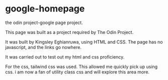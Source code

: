 # google-homepage
the odin project-google page project.

This page was built as a project required by The Odin Project.

It was built by Kingsley Eghianruwa, using HTML and CSS.
The page has no javascript, and the links go nowhere.

It was carried out to test out my html and css proficiency.

For the css, tailwind css was used.
This allowed me quickly pick up using css. i am now a fan of utility class css and will explore this area more.

 